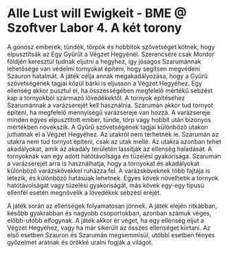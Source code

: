 Alle Lust will Ewigkeit - BME @ Szoftver Labor 4.
A két torony
=========

A gonosz emberek, tündék, törpök és hobbitok szövetséget kötnek, hogy elpusztítsák az Egy Gyűrűt a Végzet Hegyénél. Szerencsére csak Mordor földjén keresztül tudnak eljutni a hegyhez, így jóságos Szarumánnak lehetősége van védelmi tornyokat építeni, hogy segítsen megvédeni Szauron hatalmát. A játék célja annak megakadályozása, hogy a Gyűrű szövetségének tagjai közül bárki is eljusson a Végzet Hegyéhez. Egy ellenség akkor pusztul el, ha összességében megfelelő mértékű sebzést kap a tornyokból származó lövedékektől. A tornyok építéséhez Szarumánnak a varázserejét kell használnia. Szarumán akkor tud tornyot építeni, ha megfelelő mennyiségű varázsereje van hozzá. A varázsereje minden egyes elpusztított ember, tünde, törp vagy hobbit után bizonyos mértékben növekszik.
A Gyűrű szövetségének tagjai különböző utakon juthatnak el a Végzet Hegyéhez. Az utakról nem térhetnek le. Szarumán az utakra nem tud tornyot építeni, csak az utak mellé. Az utakra azonban tehet akadályokat, amik az akadály területén lassítják az ellenség haladását. A tornyoknak van egy adott hatótávolsága és tüzelési gyakorisága. Szarumán a varázserejét arra is használhatja, hogy a tornyokat és akadályokat különböző varázskövekkel ruházza fel. A varázsköveknek több fajtája is létezik, és különböző hatásúak lehetnek. Egyes kövek növelhetik a tornyok hatótávolságát vagy tüzelési gyakoriságát, más kövek egy-egy típusú ellenfél esetén megnövelik a lövedékek sebzési erejét.

A játék során az ellenségek folyamatosan jönnek. A játék elején ritkábban, később gyakrabban és nagyobb csoportokban, azonban számuk véges, előbb-utóbb elfogynak. A játék akkor ér véget, ha egy ellenség eljut a Végzet Hegyéhez, vagy ha már sikerült az összes ellenséget kiirtani. Az első esetben Szauron és Szarumán megsemmisül, utóbbi esetben fényes győzelmet aratnak és örökké uralni fogják a világot.
